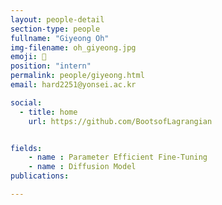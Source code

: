 ```yaml
---
layout: people-detail
section-type: people
fullname: "Giyeong Oh"
img-filename: oh_giyeong.jpg
emoji: 🤔
position: "intern"
permalink: people/giyeong.html
email: hard2251@yonsei.ac.kr

social:
  - title: home
    url: https://github.com/BootsofLagrangian


fields:
    - name : Parameter Efficient Fine-Tuning
    - name : Diffusion Model
publications:

---
```

